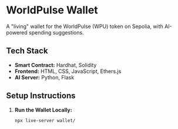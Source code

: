 # WorldPulse Wallet

A "living" wallet for the WorldPulse (WPU) token on Sepolia, with AI-powered spending suggestions.

## Tech Stack
- **Smart Contract:** Hardhat, Solidity
- **Frontend:** HTML, CSS, JavaScript, Ethers.js
- **AI Server:** Python, Flask

## Setup Instructions
1. **Run the Wallet Locally:**
   ```bash
   npx live-server wallet/